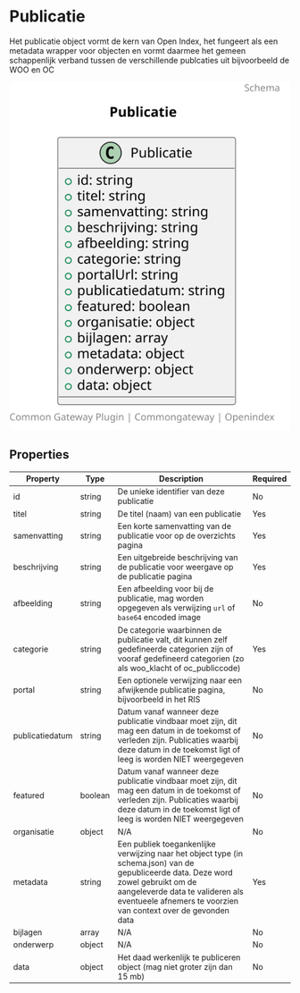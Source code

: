 # Publicatie

Het publicatie object vormt de kern van Open Index, het fungeert als een metadata wrapper voor objecten en vormt daarmee het gemeen schappenlijk verband tussen de verschillende publcaties uit bijvoorbeeld de WOO en OC

![Class Diagram](https://github.com/CommonGateway/OpenIndex/blob/documentation-2024/docs/schema/publicatie.svg)

## Properties

| Property | Type | Description | Required |
|----------|------|-------------|----------|
| id | string | De unieke identifier van deze publicatie | No |
| titel | string | De titel (naam) van een publicatie | Yes |
| samenvatting | string | Een korte samenvatting van de publicatie voor op de overzichts pagina | Yes |
| beschrijving | string | Een uitgebreide beschrijving van de publicatie voor weergave op de publicatie pagina | Yes |
| afbeelding | string | Een afbeelding voor bij de publicatie, mag worden opgegeven als verwijzing `url` of `base64` encoded image | No |
| categorie | string | De categorie waarbinnen de publicatie valt, dit kunnen zelf gedefineerde categorien zijn of vooraf gedefineerd categorien (zo als woo_klacht of oc_publiccode) | Yes |
| portal | string | Een optionele verwijzing naar een afwijkende publicatie pagina, bijvoorbeeld in het RIS | No |
| publicatiedatum | string | Datum vanaf wanneer deze publicatie vindbaar moet zijn, dit mag een datum in de toekomst of verleden zijn. Publicaties waarbij deze datum in de toekomst ligt of leeg is worden NIET weergegeven | No |
| featured | boolean | Datum vanaf wanneer deze publicatie vindbaar moet zijn, dit mag een datum in de toekomst of verleden zijn. Publicaties waarbij deze datum in de toekomst ligt of leeg is worden NIET weergegeven | No |
| organisatie | object | N/A | No |
| metadata | string | Een publiek toegankenlijke verwijzing naar het object type (in schema.json) van de gepubliceerde data. Deze word zowel gebruikt om de aangeleverde data te valideren als eventueele afnemers te voorzien van context over de gevonden data | Yes |
| bijlagen | array | N/A | No |
| onderwerp | object | N/A | No |
| data | object | Het daad werkenlijk te publiceren object (mag niet groter zijn dan 15 mb) | No |
